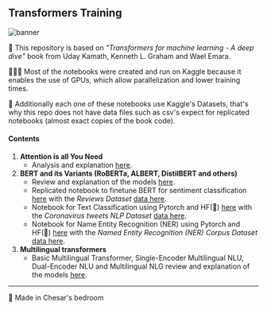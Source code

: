 ## Transformers Training
![banner](https://www.valterlongo.com/wp-content/uploads/2018/08/neuron-banner.jpg)

📖 This repository is based on *"Transformers for machine learning - A deep dive"* book from Uday Kamath, Kenneth L. Graham and Wael Emara.

👩🏻‍💻 Most of the notebooks were created and run on Kaggle because it enables the use of GPUs, which allow parallelization and lower training times.

🔎 Additionally each one of these notebooks use Kaggle's Datasets, that's why this repo does not have data files such as csv's expect for replicated notebooks (almost exact copies of the book code).

#### Contents
1. **Attention is all You Need**
    - Analysis and explanation [here](papers/attention_is_all_you_need.md).
2. **BERT and its Variants (RoBERTa, ALBERT, DistilBERT and others)**
    - Review and explanation of the models [here](01_transformers-deep-dive/chapter-03/BERT%20and%20its%20variants.md).
    - Replicated notebook to finetune BERT for sentiment classification [here](01_transformers-deep-dive/chapter-03/fine-tune-bert-for-sentiment-classification.ipynb) with the *Reviews Dataset* [data here](01_transformers-deep-dive/chapter-03/reviews.csv).
    - Notebook for Text Classification using Pytorch and HF(🤗) [here](kaggle-notebooks/single-lingual-torch-hf-text-classification.ipynb) with the *Coronavirus tweets NLP Dataset* [data here](https://www.kaggle.com/datasets/datatattle/covid-19-nlp-text-classification).
    - Notebook for Name Entity Recognition (NER) using Pytorch and HF(🤗) [here](kaggle-notebooks/single-lingual-torch-hf-ner.ipynb) with the *Named Entity Recognition (NER) Corpus Dataset* [data here](https://www.kaggle.com/datasets/naseralqaydeh/named-entity-recognition-ner-corpus).
3. **Multilingual transformers**
    - Basic Multilingual Transformer, Single-Encoder Multilingual NLU, Dual-Encoder NLU and Multilingual NLG review and explanation of the models [here](01_transformers-deep-dive/chapter-04/Multilingual%20transformer%20architectures.md).

---
🧠 Made in Chesar's bedroom